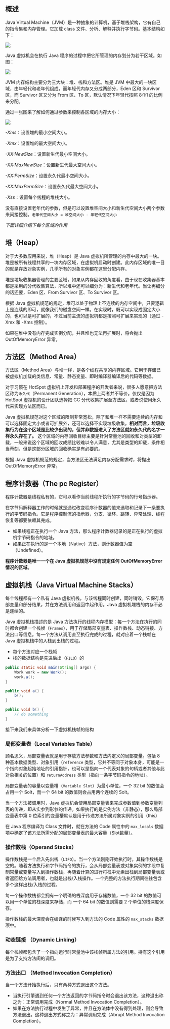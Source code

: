 ## 概述

Java Virtual Machine（JVM）是一种抽象的计算机，基于堆栈架构，它有自己的指令集和内存管理。它加载 class 文件、分析、解释并执行字节码。基本结构如下：

![](https://uposs.justokay.cn/pic/7778a2a9cd8015fa611be7cde1789cb6.png)

Java 虚拟机会在执行 Java 程序的过程中把它所管理的内存划分为若干区域。如图：

![](https://uposs.justokay.cn/pic/93d911980e7b77876e805ddf3632fdf5.png)

JVM 内存结构主要分为三大块：堆、栈和方法区。堆是 JVM 中最大的一块区域，由年轻代和老年代组成，而年轻代内存又分成两部分，Eden 区和 Survivor 区，而 Survivor 区又分为 From 区、To 区，默认情况下年轻代按照 8:1:1 的比例来分配。

通过一张图来了解如何通过参数来控制各区域的内存大小：

![](https://uposs.justokay.cn/pic/78f8eb4e67f1bf3d93cfd257be090683.png)

*-Xms*：设置堆的最小空间大小。

*-Xmx*：设置堆的最大空间大小。

*-XX:NewSize*：设置新生代最小空间大小。

*-XX:MaxNewSize*：设置新生代最大空间大小。

*-XX:PermSize*：设置永久代最小空间大小。

*-XX:MaxPermSize*：设置永久代最大空间大小。

*-Xss*：设置每个线程的堆栈大小。

没有直接设置老年代的参数，但是可以设置堆空间大小和新生代空间大小两个参数来间接控制。`老年代空间大小 = 堆空间大小 - 年轻代空间大小`

*下面详细介绍下每个区域的作用*

## 堆（Heap）

对于大多数应用来说，堆（Heap）是 Java 虚拟机所管理的内存中最大的一块。堆是被所有线程共享的一块内存区域，在虚拟机启动时创建。此内存区域的唯一目的就是存放对象实例，几乎所有的对象实例都在这里分配内存。

堆是垃圾收集器管理的主要区域，如果从内存回收的角度看，由于现在收集器基本都是采用的分代收集算法，所以堆中还可以细分为：新生代和老年代。当让再细分的话还要，Eden 区、From Survivor 区、To Survivor 区。

根据 Java 虚拟机规范的规定，堆可以处于物理上不连续的内存空间中，只要逻辑上是连续的即可，就像我们的磁盘空间一样。在实现时，既可以实现成固定大小的，也可以是可扩展的，不过当前主流的虚拟机都是按照可扩展来实现的（通过 -Xmx 和 -Xms 控制）。

如果在堆中没有内存完成实例分配，并且堆也无法再扩展时，将会抛出 OutOfMemoryError 异常。

## 方法区（Method Area）

方法区（Method Area）与堆一样，是各个线程共享的内存区域。它用于存储已被虚拟机加载的类信息、常量、静态变量、即时编译器编译后的代码等数据。

对于习惯在 HotSpot 虚拟机上开发和部署程序的开发者来说，很多人愿意把方法区称为`永久代`（Permanent Generation），本质上两者并不等价。仅仅是因为 HotSpot 虚拟机的设计团队选择把 GC 分代收集扩展至方法区，或者说使用永久代来实现方法区而已。

Java 虚拟机规范对这个区域的限制非常宽松，除了和堆一样不需要连续的内存和可以选择固定大小或者可扩展外，还可以选择不实现垃圾收集。**相对而言，垃圾收集行为在这个区域是比较少出现的，但并非数据进入了方法区就如永久代的名字一样永久存在了。** 这个区域的内存回收目标主要是针对常量池的回收和对类型的卸载，一般来说这个区域的回收成绩比较难以令人满意，尤其是类型的卸载，条件相当苛刻，但是这部分区域的回收确实是有必要的。

根据 Java 虚拟机规范的规定，当方法区无法满足内存分配需求时，将抛出 OutOfMemoryError 异常。 

## 程序计数器（The pc Register）

程序计数器是线程私有的，它可以看作当前线程所执行的字节码的行号指示器。

在字节码解释器工作的时候就是通过改变程序计数器的值来选取和记录下一条要执行的字节码指令。它是程序控制流的指示器，分支、循环、跳转、异常处理、线程恢复等都要依赖其完成。

- 如果线程正在执行一个 Java 方法，那么程序计数器记录的是正在执行的虚拟机字节码指令的地址。
- 如果正在执行的是一个本地（Native）方法，则计数器值为空（Undefined）。

**程序计数器是唯一一个在 Java 虚拟机规范中没有规定任何 OutOfMemoryError 情况的区域**。

## 虚拟机栈（Java Virtual Machine Stacks）

每个线程都有一个私有 Java 虚拟机栈，与该线程同时创建，同时销毁。它保存局部变量和部分结果，并在方法调用和返回中起作用。Java 虚拟机堆栈的内存不必是连续的。

Java 虚拟机栈描述的是 Java 方法执行的线程内存模型：每一个方法在执行的同时都会创建一个栈帧（`Frames`），用于存储局部变量表、操作数栈、动态链接、方法出口等信息。每一个方法从调用直至执行完成的过程，就对应着一个栈帧在 Java 虚拟机栈中的入栈到出栈的过程。

- 每个方法对应一个栈帧
- 栈的数据结构是先进后出（`FILO`）的

```java
public static void main(String[] args) {
    Work work = new Work();
    work.a();
}

public void a() {
    b();
}

public void b() {
    // do something
}
```

接下来我们来具体分析一下虚拟机栈帧的结构

### 局部变量表（Local Variables Table）

顾名思义，局部变量表就是用于存放方法参数和方法内定义的局部变量。包括 8 种基本数据类型、对象引用（`reference` 类型，它并不等同于对象本身，可能是一个指向对象起始地址的引用指针，也可以是指向一个代表对象的句柄或者其他与此对象相关的位置）和 `returnAddress` 类型（指向一条字节码指令的地址）。

局部变量表的容量以变量槽（`Variable Slot`）为最小单位，一个 32 bit 的数值会占用一个 Solt，而一个 64 bit 的数值则会占用两个连续的 Solt。

当一个方法被调用时，Java 虚拟机会使用局部变量表来完成参数值到参数变量列表的传递，即从实参到形参的传递。如果执行的是实例方法（非静态），那么局部变量表中第 0 位索引的变量槽默认是用于传递方法所属对象实例的引用（this）

在 Java 程序编译为 Class 文件时，就在方法的 Code 属性中的 `max_locals` 数据项中确定了该方法所需分配的局部变量表的最大容量（Slot数量）。

### 操作数栈（Operand Stacks）

操作数栈是一个后入先出栈（`LIFO`）。当一个方法刚刚开始执行时，其操作数栈是空的。随着方法执行和字节码指令的执行，会从局部变量表或对象实例的字段中复制常量或变量写入到操作数栈，再随着计算的进行将栈中元素出栈到局部变量表或者返回给方法调用者，也就是出栈/入栈操作。一个完整的方法执行期间往往包含多个这样出栈/入栈的过程。

每一个操作数栈都会拥有一个明确的栈深度用于存储数值，一个 32 bit 的数值可以用一个单位的栈深度来存储，而 一个 64 bit 的数值则需要 2 个单位的栈深度保存。

操作数栈的最大深度会在编译的时候写入到方法的 Code 属性的 `max_stacks` 数据项中。

### 动态链接 （Dynamic Linking）

每个栈帧都包含了一个指向运行时常量池中该栈帧所属方法的引用。持有这个引用是为了支持方法间的调用。

### 方法出口 （Method Invocation Completion）

当一个方法开始执行后，只有两种方式退出这个方法。

- 当执行引擎遇到任何一个方法返回的字节码指令时会退出该方法，这种退出称之为：正常调用完成（Normal Method Invocation Completion）。
- 如果在方法执行过程中发生了异常，并且在方法体中没有得到处理，则会导致方法退出。这种退出方式称之为：异常调用完成（Abrupt Method Invocation Completion）。
